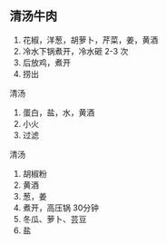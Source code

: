 
## 清汤牛肉

1. 花椒，洋葱，胡萝卜，芹菜，姜，黄酒
2. 冷水下锅煮开，冷水砸 2-3 次
3. 后放鸡，煮开
4. 捞出

清汤

1. 蛋白，盐，水，黄酒
2. 小火
3. 过滤


清汤

1. 胡椒粉
2. 黄酒
3. 葱，姜
4. 煮开，高压锅 30分钟
5. 冬瓜、萝卜、芸豆
6. 盐